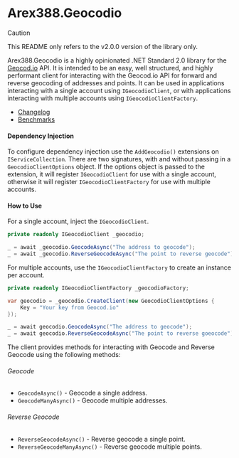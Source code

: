 ﻿# Arex388.Geocodio

> [!CAUTION]
>
> This README only refers to the v2.0.0 version of the library only.



Arex388.Geocodio is a highly opinionated .NET Standard 2.0 library for the [Geocod.io](https://www.geocod.io/docs) API. It is intended to be an easy, well structured, and highly performant client for interacting with the Geocod.io API for forward and reverse geocoding of addresses and points. It can be used in applications interacting with a single account using `IGeocodioClient`, or with applications interacting with multiple accounts using `IGeocodioClientFactory`.

- [Changelog](CHANGELOG.md)
- [Benchmarks](BENCHMARKS)



#### Dependency Injection

To configure dependency injection use the `AddGeocodio()` extensions on `IServiceCollection`. There are two signatures, with and without passing in a `GeocodioClientOptions` object. If the options object is passed to the extension, it will register `IGeocodioClient` for use with a single account, otherwise it will register `IGeocodioClientFactory` for use with multiple accounts.



#### How to Use

For a single account, inject the `IGeocodioClient`.

```c#
private readonly IGeocodioClient _geocodio;

_ = await _geocodio.GeocodeAsync("The address to geocode");
_ = await _geocodio.ReverseGeocodeAsync("The point to reverse geocode");
```



For multiple accounts, use the `IGeocodioClientFactory` to create an instance per account.

```c#
private readonly IGeocodioClientFactory _geocodioFactory;

var geocodio = _geocodio.CreateClient(new GeocodioClientOptions {
    Key = "Your key from Geocod.io"
});

_ = await geocodio.GeocodeAsync("The address to geocode");
_ = await geocodio.ReverseGeocodeAsync("The point to reverse goeocode");
```



The client provides methods for interacting with Geocode and Reverse Geocode using the following methods:

###### Geocode

- `GeocodeAsync()` - Geocode a single address.
- `GeocodeManyAsync()` - Geocode multiple addresses.



###### Reverse Geocode

- `ReverseGeocodeAsync()` - Reverse geocode a single point.
- `ReverseGeocodeManyAsync()` - Reverse geocode multiple points.
